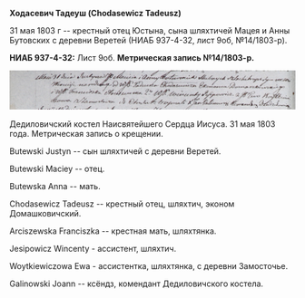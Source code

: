 **Ходасевич Тадеуш (Chodasewicz Tadeusz)**

31 мая 1803 г -- крестный отец Юстына, сына шляхтичей Мацея и Анны
Бутовских с деревни Веретей (НИАБ 937-4-32, лист 9об, №14/1803-р).

**НИАБ 937-4-32:** Лист 9об. **Метрическая запись №14/1803-р.**

![](./media/1fb92f8c4aacbff0770681133ca15c4938861b37.png)

Дедиловичский костел Наисвятейшего Сердца Иисуса. 31 мая 1803 года.
Метрическая запись о крещении.

Butewski Justyn -- сын шляхтичей с деревни Веретей.

Butewski Maciey -- отец.

Butewska Anna -- мать.

Chodasewicz Tadeusz -- крестный отец, шляхтич, эконом Домашковичский.

Arciszewska Franciszka -- крестная мать, шляхтянка.

Jesipowicz Wincenty - ассистент, шляхтич.

Woytkiewiczowa Ewa - ассистентка, шляхтянка, с деревни Замосточье.

Galinowski Joann -- ксёндз, комендант Дедиловичского костела.
